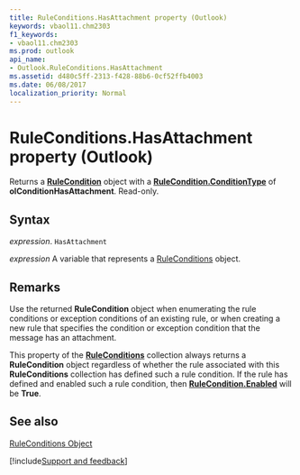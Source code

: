 ```yaml
---
title: RuleConditions.HasAttachment property (Outlook)
keywords: vbaol11.chm2303
f1_keywords:
- vbaol11.chm2303
ms.prod: outlook
api_name:
- Outlook.RuleConditions.HasAttachment
ms.assetid: d480c5ff-2313-f428-88b6-0cf52ffb4003
ms.date: 06/08/2017
localization_priority: Normal
---
```



# RuleConditions.HasAttachment property (Outlook)

Returns a  **[RuleCondition](Outlook.RuleCondition.md)** object with a **[RuleCondition.ConditionType](Outlook.RuleCondition.ConditionType.md)** of **olConditionHasAttachment**. Read-only.


## Syntax

_expression_. `HasAttachment`

_expression_ A variable that represents a [RuleConditions](Outlook.RuleConditions.md) object.


## Remarks

Use the returned  **RuleCondition** object when enumerating the rule conditions or exception conditions of an existing rule, or when creating a new rule that specifies the condition or exception condition that the message has an attachment.

This property of the  **[RuleConditions](Outlook.RuleConditions.md)** collection always returns a **RuleCondition** object regardless of whether the rule associated with this **RuleConditions** collection has defined such a rule condition. If the rule has defined and enabled such a rule condition, then **[RuleCondition.Enabled](Outlook.RuleCondition.Enabled.md)** will be **True**.


## See also


[RuleConditions Object](Outlook.RuleConditions.md)

[!include[Support and feedback](~/includes/feedback-boilerplate.md)]
